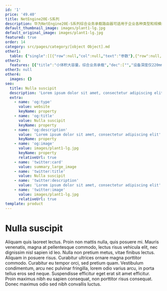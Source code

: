 ```yaml
---
id: '1'
price: '49.40'
title: NetEngine20E-S系列
description: 华为NetEngine20E-S系列综合业务承载路由器可适用于企业各种类型和规模的网络：
default_thumbnail_image: images/plant1-lg.jpg
default_original_image: images/plant1-lg.jpg
featured: true
order: 14
category: src/pages/category/[object Object].md
other1: 
  table: {"single":[[{"row":null,"col":null,"text":"参数"},{"row":null,"col":null,"text":"NetEngine20E-S2E"},{"row":null,"col":null,"text":"NetEngine20E-S2F"},{"row":null,"col":null,"text":"NetEngine20E-S4"},{"row":null,"col":null,"text":"NetEngine20E-S8"},{"row":null,"col":null,"text":"NetEngine20E-S16"},{"row":null,"col":null,"text":"NetEngine20E-S8A"},{"row":null,"col":null,"text":"NetEngine20E-S16A"}],[{"row":null,"col":null,"text":"交换容量"},{"row":null,"col":null,"text":"320 Gbps"},{"row":null,"col":null,"text":"640 Gbps"},{"row":null,"col":null,"text":"71.494 Tbps"},{"row":null,"col":null,"text":"71.494 Tbps"},{"row":null,"col":null,"text":"71.494 Tbps"},{"row":null,"col":null,"text":"115.4 Tbps"},{"row":null,"col":null,"text":"132.6 Tbps"}],[{"row":null,"col":null,"text":"转发性能"},{"row":null,"col":null,"text":"120 Mpps"},{"row":null,"col":null,"text":"240 Mpps"},{"row":null,"col":null,"text":"6,000 Mpps"},{"row":null,"col":null,"text":"12,000 Mpps"},{"row":null,"col":null,"text":"24,000 Mpps"},{"row":null,"col":null,"text":"12,000 Mpps"},{"row":null,"col":null,"text":"24,000 Mpps"}],[{"row":null,"col":null,"text":"槽位带宽"},{"row":null,"col":null,"text":"20 Gbps"},{"row":null,"col":null,"text":"40 Gbps"},{"row":null,"col":null,"text":"40 Gbps"},{"row":null,"col":null,"text":"40 Gbps"},{"row":null,"col":null,"text":"100 Gbps"},{"row":null,"col":null,"text":"200 Gbps"},{"row":null,"col":null,"text":"100 Gbps"}],[{"row":null,"col":null,"text":"容量密度(G/U)"},{"row":null,"col":null,"text":"40"},{"row":null,"col":null,"text":"80"},{"row":null,"col":null,"text":"40"},{"row":null,"col":null,"text":"80"},{"row":null,"col":null,"text":"60"},{"row":null,"col":null,"text":"167"},{"row":null,"col":null,"text":"125"}],[{"row":null,"col":null,"text":"固定端口"},{"row":null,"col":null,"text":"2*10GE(SFP+) + 24*GE(SFP)"},{"row":null,"col":null,"text":"4*10GE(SFP+) + 40*GE(SFP)"},{"row":null,"col":null,"text":"—"},{"row":null,"col":null,"text":"—"},{"row":null,"col":null,"text":"—"},{"row":null,"col":null,"text":"—"},{"row":null,"col":null,"text":"—"}],[{"row":null,"col":null,"text":"主控板槽位"},{"row":null,"col":null,"text":"整机集成"},{"row":null,"col":null,"text":"整机集成"},{"row":null,"col":null,"text":"2"},{"row":null,"col":null,"text":"2"},{"row":null,"col":null,"text":"2"},{"row":null,"col":null,"text":"2"},{"row":null,"col":null,"text":"2"}],[{"row":null,"col":null,"text":"网板槽位"},{"row":null,"col":null,"text":"/"},{"row":null,"col":null,"text":"/"},{"row":null,"col":null,"text":"1"},{"row":null,"col":null,"text":"2"},{"row":null,"col":null,"text":"2"},{"row":null,"col":null,"text":"2"},{"row":null,"col":null,"text":"2"}],[{"row":null,"col":null,"text":"交换架构"},{"row":null,"col":null,"text":"/"},{"row":null,"col":null,"text":"/"},{"row":null,"col":null,"text":"独立网板"},{"row":null,"col":null,"text":"独立网板，1+1备份"},{"row":null,"col":null,"text":"独立网板，1+1备份"},{"row":null,"col":null,"text":"独立网板，1+1备份"},{"row":null,"col":null,"text":"独立网板，1+1备份"}],[{"row":null,"col":null,"text":"子卡槽位"},{"row":null,"col":null,"text":"2"},{"row":null,"col":null,"text":"2"},{"row":null,"col":null,"text":"4"},{"row":null,"col":null,"text":"8"},{"row":null,"col":null,"text":"16"},{"row":null,"col":null,"text":"8"},{"row":null,"col":null,"text":"16"}],[{"row":null,"col":null,"text":"外形尺寸(宽深高)"},{"row":null,"col":null,"text":"442mm×220mm\n×89mm(2U)"},{"row":null,"col":null,"text":"442mm×220mm\n×89mm(2U)"},{"row":null,"col":null,"text":"442mm×220mm\n×132(DC 3U)\n442mm×220mm\n×175mm(AC 4U)"},{"row":null,"col":null,"text":"442mm×220mm\n×222(DC 5U)\n442mm×220mm\n×264(AC 6U)"},{"row":null,"col":null,"text":"442mm×220mm\n×353(8U)"},{"row":null,"col":null,"text":"442mm×220mm\n×222(DC 5U)\n442mm×220mm\n×264(AC 6U)"},{"row":null,"col":null,"text":"442mm×220mm\n×353(8U)"}],[{"row":null,"col":null,"text":"典型满配功耗"},{"row":null,"col":null,"text":"195 W(DC)\n219 W(AC)"},{"row":null,"col":null,"text":"309 W(DC)\n335 W(AC)"},{"row":null,"col":null,"text":"398 W(DC)\n456 W(AC)"},{"row":null,"col":null,"text":"645 W(DC)\n703 W(AC)"},{"row":null,"col":null,"text":"696 W(DC)\n740 W(AC)"},{"row":null,"col":null,"text":"645 W(DC)\n703 W(AC)"},{"row":null,"col":null,"text":"696 W(DC)\n740 W(AC)"}],[{"row":null,"col":null,"text":"满配重量"},{"row":null,"col":null,"text":"9.3 kg(DC)\n10.3 kg(AC)"},{"row":null,"col":null,"text":"9.4 kg(DC)\n10.4 kg(AC)"},{"row":null,"col":null,"text":"13.7 kg(DC)\n18.1 kg(AC)"},{"row":null,"col":null,"text":"22.3 kg(DC)\n27.0 kg(AC)"},{"row":null,"col":null,"text":"34.0 kg(DC)\n36.0 kg(AC)"},{"row":null,"col":null,"text":"22.3 kg(DC)\n27.0 kg(AC)"},{"row":null,"col":null,"text":"34.0 kg(DC)\n36.0 kg(AC)"}],[{"row":null,"col":null,"text":"接口类型"},{"row":null,"col":"7","text":"100GE, 50GE, 40GE, 25GE, 10GE, GE/FE, OC-3c/STM-1c POS, OC-12c/STM-4c POS, Channelized OC-3/STM-1 POS"}],[{"row":null,"col":null,"text":"工作温度"},{"row":null,"col":null,"text":"-5℃～65℃"},{"row":null,"col":null,"text":"-5℃～65℃"},{"row":null,"col":null,"text":"-40℃～65℃"},{"row":null,"col":null,"text":"-40℃～65℃"},{"row":null,"col":null,"text":"0℃～45℃"},{"row":null,"col":null,"text":"-40℃～65℃"},{"row":null,"col":null,"text":"0℃～45℃"}]]}
other2:
  features: [{"title":"小体积大容量，综合业务承载","dec":["","设备深度仅220mm，有效节省机房空间；支持2Mbps至100Gbps的丰富接口，为客户提供综合业务承载服务",""]},{"title":"多种创新技术，提升用户体验","dec":["","采用华为自研NP芯片、创新的IP硬管道和IP FPM等技术，为客户提供高质量和高可靠的网络，极大提升用户体验",""]},{"title":"SDN智能控制，网络极简高效","dec":["","基于SDN架构，实现业务快速开通，解决流量负载均衡问题，让网络更简单高效，帮助客户实现商业成功",""]}]
other3: null
other4:
  images: {}
seo:
  title: Nulla suscipit
  description: 'Lorem ipsum dolor sit amet, consectetur adipiscing elit'
  extra:
    - name: 'og:type'
      value: website
      keyName: property
    - name: 'og:title'
      value: Nulla suscipit
      keyName: property
    - name: 'og:description'
      value: 'Lorem ipsum dolor sit amet, consectetur adipiscing elit'
      keyName: property
    - name: 'og:image'
      value: images/plant1-lg.jpg
      keyName: property
      relativeUrl: true
    - name: 'twitter:card'
      value: summary_large_image
    - name: 'twitter:title'
      value: Nulla suscipit
    - name: 'twitter:description'
      value: 'Lorem ipsum dolor sit amet, consectetur adipiscing elit'
    - name: 'twitter:image'
      value: images/plant1-lg.jpg
      relativeUrl: true
template: product
---
```


# Nulla suscipit

Aliquam quis laoreet lectus. Proin non mattis nulla, quis posuere mi. Mauris venenatis, magna at pellentesque commodo, lectus risus vehicula elit, nec dignissim nisl sapien id leo. Nulla non pretium metus, vitae finibus lectus. Aliquam in posuere risus. Curabitur ultrices ornare magna porttitor commodo. Curabitur eu tempor orci, sed pretium quam. Vestibulum condimentum, arcu nec pulvinar fringilla, lorem odio varius arcu, in porta tellus eros sed neque. Suspendisse efficitur eget erat sit amet efficitur. Proin maximus nibh eu sapien consequat, non porttitor risus consequat. Donec maximus odio sed nibh convallis luctus.